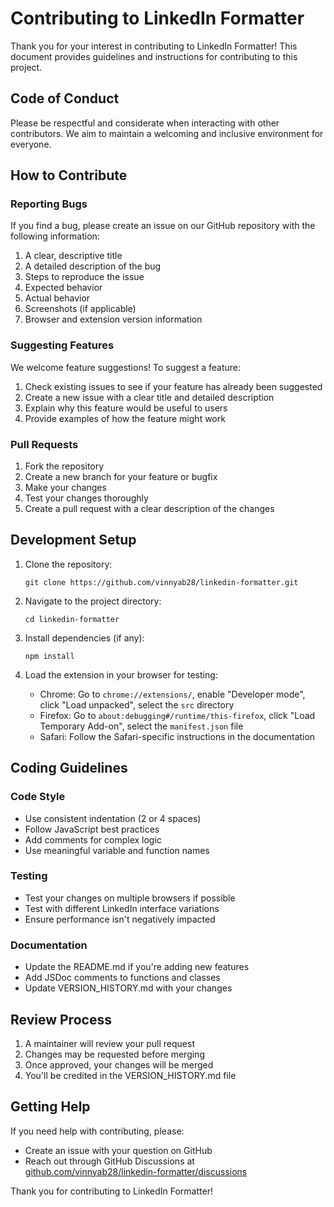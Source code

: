 # Contributing to LinkedIn Formatter

Thank you for your interest in contributing to LinkedIn Formatter! This document provides guidelines and instructions for contributing to this project.

## Code of Conduct

Please be respectful and considerate when interacting with other contributors. We aim to maintain a welcoming and inclusive environment for everyone.

## How to Contribute

### Reporting Bugs

If you find a bug, please create an issue on our GitHub repository with the following information:

1. A clear, descriptive title
2. A detailed description of the bug
3. Steps to reproduce the issue
4. Expected behavior
5. Actual behavior
6. Screenshots (if applicable)
7. Browser and extension version information

### Suggesting Features

We welcome feature suggestions! To suggest a feature:

1. Check existing issues to see if your feature has already been suggested
2. Create a new issue with a clear title and detailed description
3. Explain why this feature would be useful to users
4. Provide examples of how the feature might work

### Pull Requests

1. Fork the repository
2. Create a new branch for your feature or bugfix
3. Make your changes
4. Test your changes thoroughly
5. Create a pull request with a clear description of the changes

## Development Setup

1. Clone the repository:

    ```
    git clone https://github.com/vinnyab28/linkedin-formatter.git
    ```

2. Navigate to the project directory:

    ```
    cd linkedin-formatter
    ```

3. Install dependencies (if any):

    ```
    npm install
    ```

4. Load the extension in your browser for testing:
    - Chrome: Go to `chrome://extensions/`, enable "Developer mode", click "Load unpacked", select the `src` directory
    - Firefox: Go to `about:debugging#/runtime/this-firefox`, click "Load Temporary Add-on", select the `manifest.json` file
    - Safari: Follow the Safari-specific instructions in the documentation

## Coding Guidelines

### Code Style

-   Use consistent indentation (2 or 4 spaces)
-   Follow JavaScript best practices
-   Add comments for complex logic
-   Use meaningful variable and function names

### Testing

-   Test your changes on multiple browsers if possible
-   Test with different LinkedIn interface variations
-   Ensure performance isn't negatively impacted

### Documentation

-   Update the README.md if you're adding new features
-   Add JSDoc comments to functions and classes
-   Update VERSION_HISTORY.md with your changes

## Review Process

1. A maintainer will review your pull request
2. Changes may be requested before merging
3. Once approved, your changes will be merged
4. You'll be credited in the VERSION_HISTORY.md file

## Getting Help

If you need help with contributing, please:

-   Create an issue with your question on GitHub
-   Reach out through GitHub Discussions at [github.com/vinnyab28/linkedin-formatter/discussions](https://github.com/vinnyab28/linkedin-formatter/discussions)

Thank you for contributing to LinkedIn Formatter!
